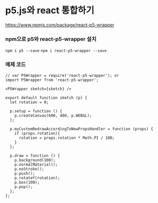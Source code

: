 # p5.js와 react 통합하기
https://www.npmjs.com/package/react-p5-wrapper
### npm으로 p5와 react-p5-wrapper 설치
`npm i p5 --save`
`npm i react-p5-wrapper --save`

### 예제 코드
```JSX
// var P5Wrapper = require('react-p5-wrapper'); or
import P5Wrapper from 'react-p5-wrapper';

<P5Wrapper sketch={sketch} />

export default function sketch (p) {
  let rotation = 0;

  p.setup = function () {
    p.createCanvas(600, 400, p.WEBGL);
  };

  p.myCustomRedrawAccordingToNewPropsHandler = function (props) {
    if (props.rotation){
      rotation = props.rotation * Math.PI / 180;
    }
  };

  p.draw = function () {
    p.background(100);
    p.normalMaterial();
    p.noStroke();
    p.push();
    p.rotateY(rotation);
    p.box(100);
    p.pop();
  };
};
```
